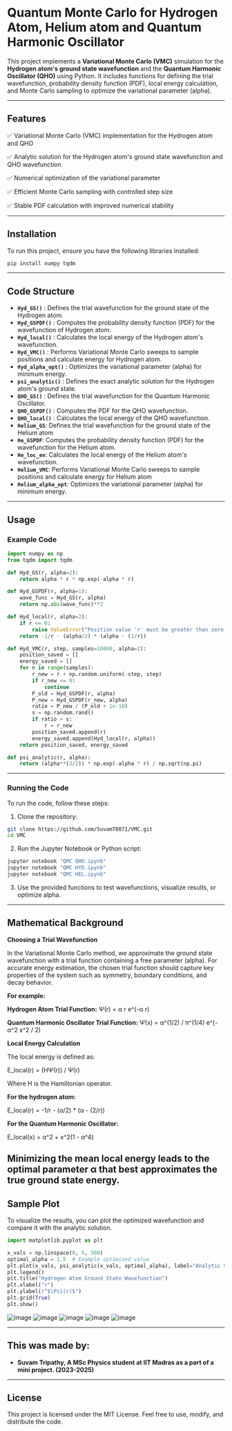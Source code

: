 # Quantum Monte Carlo for Hydrogen Atom, Helium atom and Quantum Harmonic Oscillator

This project implements a **Variational Monte Carlo (VMC)** simulation for the **Hydrogen atom's ground state wavefunction** and the **Quantum Harmonic Oscillator (QHO)** using Python. It includes functions for defining the trial wavefunction, probability density function (PDF), local energy calculation, and Monte Carlo sampling to optimize the variational parameter (alpha).

---

## Features
✅ Variational Monte Carlo (VMC) implementation for the Hydrogen atom and QHO  

✅ Analytic solution for the Hydrogen atom's ground state wavefunction and QHO wavefunction  

✅ Numerical optimization of the variational parameter 

✅ Efficient Monte Carlo sampling with controlled step size 

✅ Stable PDF calculation with improved numerical stability 

---

## Installation

To run this project, ensure you have the following libraries installed:

```bash
pip install numpy tqdm
```

---

## Code Structure

- **`Hyd_GS()`** : Defines the trial wavefunction for the ground state of the Hydrogen atom.  
- **`Hyd_GSPDF()`** : Computes the probability density function (PDF) for the wavefunction of Hydrogen atom.  
- **`Hyd_local()`** : Calculates the local energy of the Hydrogen atom's wavefunction.  
- **`Hyd_VMC()`** : Performs Variational Monte Carlo sweeps to sample positions and calculate energy for Hydrogen atom.  
- **`Hyd_alpha_opt()`** : Optimizes the variational parameter (alpha) for minimum energy.  
- **`psi_analytic()`** : Defines the exact analytic solution for the Hydrogen atom's ground state.  
- **`QHO_GS()`** : Defines the trial wavefunction for the Quantum Harmonic Oscillator.  
- **`QHO_GSPDF()`** : Computes the PDF for the QHO wavefunction.  
- **`QHO_local()`** : Calculates the local energy of the QHO wavefunction.
- **`Helium_GS`**: Defines the trial wavefunction for the ground state of the Helium atom
- **`He_GSPDF`**:  Computes the probability density function (PDF) for the wavefunction for the Helium atom. 
- **`He_loc_en`**: Calculates the local energy of the Helium atom's wavefunction.
- **`Helium_VMC`**: Performs Variational Monte Carlo sweeps to sample positions and calculate energy for Helium atom
- **`Helium_alpha_opt`**: Optimizes the variational parameter (alpha) for minimum energy.  

---

## Usage

### Example Code
```python
import numpy as np
from tqdm import tqdm

def Hyd_GS(r, alpha=2):
    return alpha * r * np.exp(-alpha * r)

def Hyd_GSPDF(r, alpha=1):
    wave_func = Hyd_GS(r, alpha)
    return np.abs(wave_func)**2

def Hyd_local(r, alpha=2):
    if r <= 0:
        raise ValueError("Position value 'r' must be greater than zero.")
    return -1/r - (alpha/2) * (alpha - (2/r))

def Hyd_VMC(r, step, samples=10000, alpha=2):
    position_saved = []
    energy_saved = []
    for n in range(samples):
        r_new = r + np.random.uniform(-step, step)
        if r_new <= 0:
            continue
        P_old = Hyd_GSPDF(r, alpha)
        P_new = Hyd_GSPDF(r_new, alpha)
        ratio = P_new / (P_old + 1e-10)
        s = np.random.rand()
        if ratio > s:
            r = r_new
        position_saved.append(r)
        energy_saved.append(Hyd_local(r, alpha))
    return position_saved, energy_saved

def psi_analytic(r, alpha):
    return (alpha**(3/2)) * np.exp(-alpha * r) / np.sqrt(np.pi)
```

---

### Running the Code
To run the code, follow these steps:
1. Clone the repository:
```bash
git clone https://github.com/SuvamT0071/VMC.git
cd VMC
```

2. Run the Jupyter Notebook or Python script:
```bash
jupyter notebook "QMC QHO.ipynb"
jupyter notebook "QMC HYD.ipynb"
jupyter notebook "QMC HEL.ipynb"
```

3. Use the provided functions to test wavefunctions, visualize results, or optimize alpha.

---

## Mathematical Background

**Choosing a Trial Wavefunction**

In the Variational Monte Carlo method, we approximate the ground state wavefunction with a trial function containing a free parameter (alpha). For accurate energy estimation, the chosen trial function should capture key properties of the system such as symmetry, boundary conditions, and decay behavior.

**For example:**

**Hydrogen Atom Trial Function:** Ψ(r) = α r e^(-α r)

**Quantum Harmonic Oscillator Trial Function:** Ψ(x) = α^(1/2) / π^(1/4) e^(-α^2 x^2 / 2)

**Local Energy Calculation**

The local energy is defined as:

E_local(r) = (HΨ(r)) / Ψ(r)

Where H is the Hamiltonian operator. 

**For the hydrogen atom:**

E_local(r) = -1/r - (α/2) * (α - (2/r))

**For the Quantum Harmonic Oscillator:**

E_local(x) = α^2 + x^2(1 - α^4)

Minimizing the mean local energy leads to the optimal parameter α that best approximates the true ground state energy.
---

## Sample Plot
To visualize the results, you can plot the optimized wavefunction and compare it with the analytic solution.

```python
import matplotlib.pyplot as plt

x_vals = np.linspace(0, 5, 500)
optimal_alpha = 1.5  # Example optimized value
plt.plot(x_vals, psi_analytic(x_vals, optimal_alpha), label="Analytic Solution")
plt.legend()
plt.title("Hydrogen Atom Ground State Wavefunction")
plt.xlabel("r")
plt.ylabel(r"$\Psi(r)$")
plt.grid(True)
plt.show()
```

![image](https://github.com/user-attachments/assets/83e4ab58-614f-4cc5-98e2-551d218fb6c1)
![image](https://github.com/user-attachments/assets/017d20e4-0bee-44fc-8c7b-dc93c35c1b14)
![image](https://github.com/user-attachments/assets/04a39937-6028-4d5c-9d2d-e37b40ea2168)
![image](https://github.com/user-attachments/assets/00982c05-4ab1-4896-adaf-6dc6742e751f)
![image](https://github.com/user-attachments/assets/328b5d98-9ff9-48cc-9dd5-b36619b7dd02)


---

## This was made by:
- **Suvam Tripathy, A MSc Physics student at IIT Madras as a part of a mini project. (2023-2025)**

---

## License
This project is licensed under the MIT License. Feel free to use, modify, and distribute the code.

